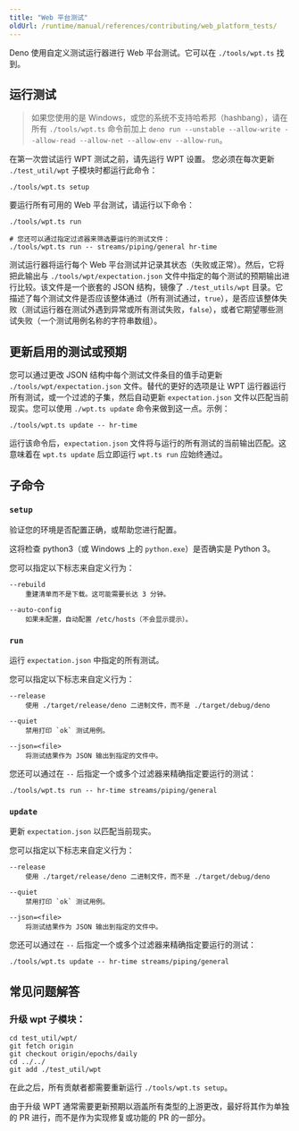 ```yaml
---
title: "Web 平台测试"
oldUrl: /runtime/manual/references/contributing/web_platform_tests/
---
```


Deno 使用自定义测试运行器进行 Web 平台测试。它可以在 `./tools/wpt.ts` 找到。

## 运行测试

> 如果您使用的是 Windows，或您的系统不支持哈希邦（hashbang），请在所有 `./tools/wpt.ts` 命令前加上 
> `deno run --unstable --allow-write --allow-read --allow-net --allow-env --allow-run`。

在第一次尝试运行 WPT 测试之前，请先运行 WPT 设置。
您必须在每次更新 `./test_util/wpt` 子模块时都运行此命令：

```shell
./tools/wpt.ts setup
```

要运行所有可用的 Web 平台测试，请运行以下命令：

```shell
./tools/wpt.ts run

# 您还可以通过指定过滤器来筛选要运行的测试文件：
./tools/wpt.ts run -- streams/piping/general hr-time
```

测试运行器将运行每个 Web 平台测试并记录其状态（失败或正常）。然后，它将把此输出与 `./tools/wpt/expectation.json` 文件中指定的每个测试的预期输出进行比较。该文件是一个嵌套的 JSON 结构，镜像了 `./test_utils/wpt` 目录。它描述了每个测试文件是否应该整体通过（所有测试通过，`true`），是否应该整体失败（测试运行器在测试外遇到异常或所有测试失败，`false`），或者它期望哪些测试失败（一个测试用例名称的字符串数组）。

## 更新启用的测试或预期

您可以通过更改 JSON 结构中每个测试文件条目的值手动更新 `./tools/wpt/expectation.json` 文件。替代的更好的选项是让 WPT 运行器运行所有测试，或一个过滤的子集，然后自动更新 `expectation.json` 文件以匹配当前现实。您可以使用 `./wpt.ts update` 命令来做到这一点。示例：

```shell
./tools/wpt.ts update -- hr-time
```

运行该命令后，`expectation.json` 文件将与运行的所有测试的当前输出匹配。这意味着在 `wpt.ts update` 后立即运行 `wpt.ts run` 应始终通过。

## 子命令

### `setup`

验证您的环境是否配置正确，或帮助您进行配置。

这将检查 python3（或 Windows 上的 `python.exe`）是否确实是 Python 3。

您可以指定以下标志来自定义行为：

```console
--rebuild
    重建清单而不是下载。这可能需要长达 3 分钟。

--auto-config
    如果未配置，自动配置 /etc/hosts（不会显示提示）。
```

### `run`

运行 `expectation.json` 中指定的所有测试。

您可以指定以下标志来自定义行为：

```console
--release
    使用 ./target/release/deno 二进制文件，而不是 ./target/debug/deno

--quiet
    禁用打印 `ok` 测试用例。

--json=<file>
    将测试结果作为 JSON 输出到指定的文件中。
```

您还可以通过在 `--` 后指定一个或多个过滤器来精确指定要运行的测试：

```console
./tools/wpt.ts run -- hr-time streams/piping/general
```

### `update`

更新 `expectation.json` 以匹配当前现实。

您可以指定以下标志来自定义行为：

```console
--release
    使用 ./target/release/deno 二进制文件，而不是 ./target/debug/deno

--quiet
    禁用打印 `ok` 测试用例。

--json=<file>
    将测试结果作为 JSON 输出到指定的文件中。
```

您还可以通过在 `--` 后指定一个或多个过滤器来精确指定要运行的测试：

```console
./tools/wpt.ts update -- hr-time streams/piping/general
```

## 常见问题解答

### 升级 wpt 子模块：

```shell
cd test_util/wpt/
git fetch origin
git checkout origin/epochs/daily
cd ../../
git add ./test_util/wpt
```

在此之后，所有贡献者都需要重新运行 `./tools/wpt.ts setup`。

由于升级 WPT 通常需要更新预期以涵盖所有类型的上游更改，最好将其作为单独的 PR 进行，而不是作为实现修复或功能的 PR 的一部分。